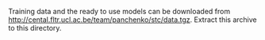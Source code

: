 Training data and the ready to use models can be downloaded from http://cental.fltr.ucl.ac.be/team/panchenko/stc/data.tgz. Extract this archive to this directory. 
